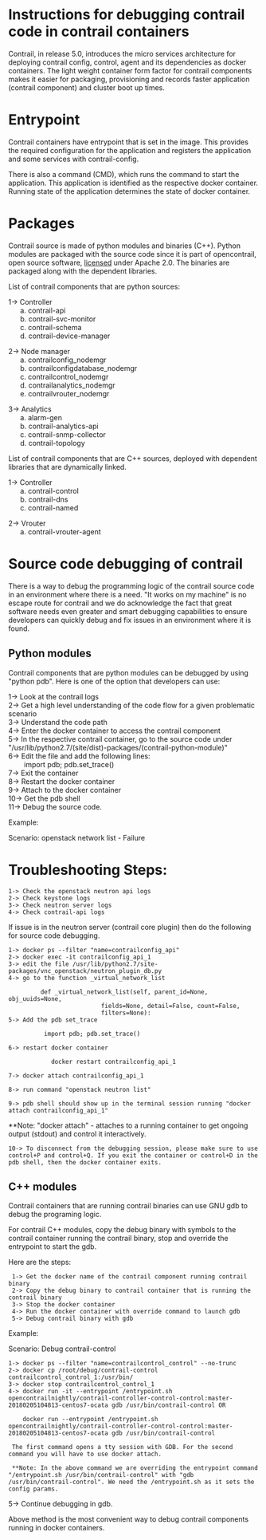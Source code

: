 # Instructions for debugging contrail code in contrail containers

Contrail, in release 5.0, introduces the micro services architecture for deploying contrail config, control, agent and its dependencies as docker containers. The light weight container form factor for contrail components makes it easier for packaging, provisioning and records faster application (contrail component) and cluster boot up times. 

# Entrypoint

Contrail containers have entrypoint that is set in the image. This provides the required configuration for the application and registers the application and some services with contrail-config.

There is also a command (CMD), which runs the command to start the application. This application is identified as the respective docker container. Running state of the application determines the state of docker container.

# Packages

Contrail source is made of python modules and binaries (C++). Python modules are packaged with the source code since it is part of opencontrail, open source software, [licensed](https://github.com/Juniper/contrail-controller/blob/master/LICENSE) under Apache 2.0. The binaries are packaged along with the dependent libraries.

List of contrail components that are python sources:

1-> Controller <br />
       &nbsp;&nbsp;&nbsp;&nbsp;&nbsp;&nbsp;a. contrail-api <br />
       &nbsp;&nbsp;&nbsp;&nbsp;&nbsp;&nbsp;b. contrail-svc-monitor<br />
       &nbsp;&nbsp;&nbsp;&nbsp;&nbsp;&nbsp;c. contrail-schema<br />
       &nbsp;&nbsp;&nbsp;&nbsp;&nbsp;&nbsp;d. contrail-device-manager<br />

2-> Node manager<br />
       &nbsp;&nbsp;&nbsp;&nbsp;&nbsp;&nbsp;a. contrailconfig_nodemgr<br />
       &nbsp;&nbsp;&nbsp;&nbsp;&nbsp;&nbsp;b. contrailconfigdatabase_nodemgr<br />
       &nbsp;&nbsp;&nbsp;&nbsp;&nbsp;&nbsp;c. contrailcontrol_nodemgr<br />
       &nbsp;&nbsp;&nbsp;&nbsp;&nbsp;&nbsp;d. contrailanalytics_nodemgr<br />
       &nbsp;&nbsp;&nbsp;&nbsp;&nbsp;&nbsp;e. contrailvrouter_nodemgr<br />

3-> Analytics<br />
       &nbsp;&nbsp;&nbsp;&nbsp;&nbsp;&nbsp;a. alarm-gen<br />
       &nbsp;&nbsp;&nbsp;&nbsp;&nbsp;&nbsp;b. contrail-analytics-api<br />
       &nbsp;&nbsp;&nbsp;&nbsp;&nbsp;&nbsp;c. contrail-snmp-collector<br />
       &nbsp;&nbsp;&nbsp;&nbsp;&nbsp;&nbsp;d. contrail-topology<br />
       
List of contrail components that are C++ sources, deployed with dependent libraries that are dynamically linked.

1-> Controller<br />
       &nbsp;&nbsp;&nbsp;&nbsp;&nbsp;&nbsp;a. contrail-control<br />
       &nbsp;&nbsp;&nbsp;&nbsp;&nbsp;&nbsp;b. contrail-dns<br />
       &nbsp;&nbsp;&nbsp;&nbsp;&nbsp;&nbsp;c. contrail-named<br />

2-> Vrouter<br />
       &nbsp;&nbsp;&nbsp;&nbsp;&nbsp;&nbsp;a. contrail-vrouter-agent<br />

# Source code debugging of contrail

There is a way to debug the programming logic of the contrail source code in an environment where there is a need. "It works on my machine" is no escape route for contrail and we do acknowledge the fact that great software needs even greater and smart debugging capabilities to ensure developers can quickly debug and fix issues in an environment where it is found. 

## Python modules

Contrail components that are python modules can be debugged by using "python pdb". Here is one of the option that developers can use:

1-> Look at the contrail logs<br />
2-> Get a high level understanding of the code flow for a given problematic scenario<br />
3-> Understand the code path<br />
4-> Enter the docker container to access the contrail component<br />
5-> In the respective contrail container, go to the source code under "/usr/lib/python2.7/(site/dist)-packages/(contrail-python-module)"<br />
6-> Edit the file and add the following lines:<br />
    &nbsp;&nbsp;&nbsp;&nbsp;&nbsp;&nbsp;&nbsp;&nbsp;import pdb; pdb.set_trace()<br />
7-> Exit the container<br />
8-> Restart the docker container<br />
9-> Attach to the docker container<br />
10-> Get the pdb shell<br />
11-> Debug the source code.<br /> 

Example:  

Scenario:  openstack network list - Failure

Troubleshooting Steps:
======================
    1-> Check the openstack neutron api logs
    2-> Check keystone logs
    3-> Check neutron server logs
    4-> Check contrail-api logs

If issue is in the neutron server (contrail core plugin) then do the following for source code debugging.

    1-> docker ps --filter "name=contrailconfig_api"
    2-> docker exec -it contrailconfig_api_1
    3-> edit the file /usr/lib/python2.7/site-packages/vnc_openstack/neutron_plugin_db.py
    4-> go to the function _virtual_network_list

             def _virtual_network_list(self, parent_id=None, obj_uuids=None,
                              fields=None, detail=False, count=False,
                              filters=None):
    5-> Add the pdb set_trace

              import pdb; pdb.set_trace()
     
    6-> restart docker container 
               
                docker restart contrailconfig_api_1

    7-> docker attach contrailconfig_api_1

    8-> run command "openstack neutron list"

    9-> pdb shell should show up in the terminal session running "docker attach contrailconfig_api_1"

**Note: "docker attach" - attaches to a running container to get ongoing output (stdout) and control it interactively.

    10-> To disconnect from the debugging session, please make sure to use control+P and control+Q. If you exit the container or control+D in the pdb shell, then the docker container exits. 

## C++ modules

Contrail containers that are running contrail binaries can use GNU gdb to debug the programing logic. 

For contrail C++ modules, copy the debug binary with symbols to the contrail container running the contrail binary, stop and override the entrypoint to start the gdb. 

Here are the steps:

     1-> Get the docker name of the contrail component running contrail binary
     2-> Copy the debug binary to contrail container that is running the contrail binary
     3-> Stop the docker container
     4-> Run the docker container with override command to launch gdb
     5-> Debug contrail binary with gdb

Example:

Scenario: Debug contrail-control

    1-> docker ps --filter "name=contrailcontrol_control" --no-trunc
    2-> docker cp /root/debug/contrail-control contrailcontrol_control_1:/usr/bin/
    3-> docker stop contrailcontrol_control_1
    4-> docker run -it --entrypoint /entrypoint.sh opencontrailnightly/contrail-controller-control-control:master-20180205104813-centos7-ocata gdb /usr/bin/contrail-control OR
        
        docker run --entrypoint /entrypoint.sh opencontrailnightly/contrail-controller-control-control:master-20180205104813-centos7-ocata gdb /usr/bin/contrail-control

     The first command opens a tty session with GDB. For the second command you will have to use docker attach.

     **Note: In the above command we are overriding the entrypoint command "/entrypoint.sh /usr/bin/contrail-control" with "gdb /usr/bin/contrail-control". We need the /entrypoint.sh as it sets the config params.

   5-> Continue debugging in gdb. 
   
Above method is the most convenient way to debug contrail components running in docker containers.

            

 

 

 